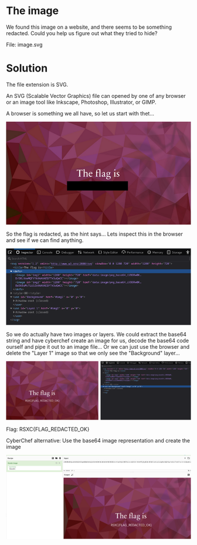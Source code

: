 # The image

We found this image on a website, and there seems to be something redacted. Could you help us figure out what they tried to hide?

File: image.svg

# Solution

The file extension is SVG.

An SVG (Scalable Vector Graphics) file can opened by one of any browser or an image tool like Inkscape, Photoshop, Illustrator, or GIMP.

A browser is something we all have, so let us start with thet...


![](images/stego-the-image-01.png)

So the flag is redacted, as the hint says... Lets inspect this in the browser and see if we can find anything.

![](images/stego-the-image-02.png)

So we do actually have two images or layers. We could extract the base64 string and have cyberchef create an image for us, decode the base64 code ourself and pipe it out to an image file... Or we can just use the browser and delete the "Layer 1" image so that we only see the "Background" layer...

![](images/stego-the-image-03.png)


Flag: RSXC{FLAG_REDACTED_OK}

CyberChef alternative: Use the base64 image representation and create the image

![](images/stego-the-image-04.png)